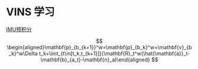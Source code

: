 # VINS 学习

[IMU预积分](./IMU预积分/)

$$
\begin{aligned}\mathbf{p}_{b_{k+1}}^w=\mathbf{p}_{b_k}^w+\mathbf{v}_{b_k}^w\Delta t_k+\iint_{t\in[t_k,t_{k+1}]}(\mathbf{R}_t^w(\hat{\mathbf{a}}_t-\mathbf{b}_{a_t}-\mathbf{n}_a)\end{aligned}
$$